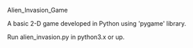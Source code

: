 Alien_Invasion_Game

A basic 2-D game developed in Python using 'pygame' library.

Run alien_invasion.py in python3.x or up.
